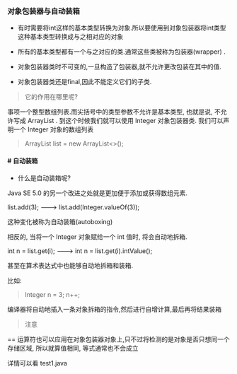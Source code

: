 ### 对象包装器与自动装箱

+ 有时需要将int这样的基本类型转换为对象.所以要使用到对象包装器将int类型这种基本类型转换成与之相对应的对象

+ 所有的基本类型都有一个与之对应的类.通常这些类被称为包装器(wrapper) .

+ 对象包装器类时不可变的,一旦构造了包装器,就不允许更改包装在其中的值.

+ 对象包装器类还是final,因此不能定义它们的子类.

>  它的作用在哪里呢? 

事项一个整型数组列表.而尖括号中的类型参数不允许是基本类型, 也就是说, 不允许写成 ArrayList<int>
. 到这个时候我们就可以使用 Integer 对象包装器类. 我们可以声明一个 Integer 对象的数组列表

> ArrayList<Integer> list = new ArrayList<>();

#### # 自动装箱

+ 什么是自动装箱呢? 

Java SE 5.0 的另一个改进之处就是更加便于添加或获得数组元素.

list.add(3); ---> list.add(Integer.valueOf(3));

这种变化被称为自动装箱(autoboxing)

相反的, 当将一个 Integer 对象赋给一个 int 值时, 将会自动地拆箱.

int n = list.get(i); ---> int n = list.get(i).intValue();

甚至在算术表达式中也能够自动地拆箱和装箱.

比如:

> Integer n = 3;
> n++;

编译器将自动地插入一条对象拆箱的指令,然后进行自增计算,最后再将结果装箱

> 注意

== 运算符也可以应用在对象包装器对象上,只不过将检测的是对象是否只想同一个存储区域, 所以就算值相同, 等式通常也不会成立

详情可以看 test1.java


